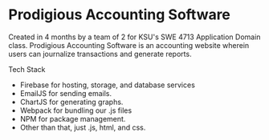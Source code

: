 # Prodigious Accounting Software
<p>Created in 4 months by a team of 2 for KSU's SWE 4713 Application Domain class.
Prodigious Accounting Software is an accounting website wherein users can journalize transactions and generate reports.
</p>
Tech Stack
<ul>
  <li>Firebase for hosting, storage, and database services</li>
  <li>EmailJS for sending emails.</li>
  <li>ChartJS for generating graphs.</li>
  <li>Webpack for bundling our .js files</li>
  <li>NPM for package management.</li>
  <li>Other than that, just .js, html, and css.</li>
